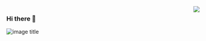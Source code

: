 <img align="right" src="https://github-readme-stats.vercel.app/api?username=rjavey&show_icons=true&icon_color=805AD5&text_color=718096&bg_color=ffffff&hide_title=false" />

### Hi there 👋

<!--
**Rjavey/Rjavey** is a ✨ _special_ ✨ repository because its `README.md` (this file) appears on your GitHub profile.

Here are some ideas to get you started:

- 🔭 I’m currently working on ...
- 🌱 I’m currently learning ...
- 👯 I’m looking to collaborate on ...
- 🤔 I’m looking for help with ...
- 💬 Ask me about ...
- 📫 How to reach me: ...
- 😄 Pronouns: ...
- ⚡ Fun fact: ...
-->
![image title](https://rushter.com/counter.svg)
